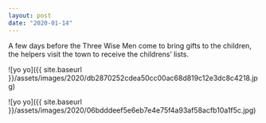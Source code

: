 ```yaml
---
layout: post
date: "2020-01-14"
---
```


A few days before the Three Wise Men come to bring gifts to the children, the helpers visit the town to receive the childrens’ lists.

![yo yo]({{ site.baseurl }}/assets/images/2020/db2870252cdea50cc00ac68d819c12e3dc8c4218.jpg)

![yo yo]({{ site.baseurl }}/assets/images/2020/06bdddeef5e6eb7e4e75f4a93af58acfb10a1f5c.jpg)
